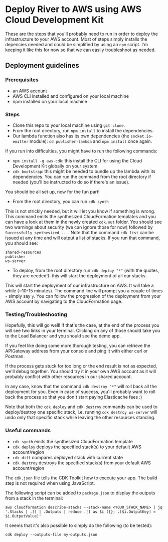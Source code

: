 # Deploy River to AWS using AWS Cloud Development Kit

These are the steps that you'll probably need to run in order to deploy the infrastructure to your AWS account. Most of steps simply installs the depencies needed and could be simplified by using an `npm` script. I'm keeping it like this for now so that we can easily troubleshoot as needed.

## Deployment guidelines

### Prerequisites

- an AWS account
- AWS CLI installed and configured on your local machine
- npm installed on your local machine

### Steps

- Clone this repo to your local machine using `git clone`.
- From the root directory, run `npm install` to install the dependencies.
- Our lambda function also has its own dependencies (the `socket.io-emitter` module): `cd publisher-lambda` and `npm install` once again.

If you run into difficulties, you might have to run the following commands:

- `npm install -g aws-cdk`: this install the CLI for using the Cloud Development Kit globally on your system.
- `cdk bootstrap`: this might be needed to bundle up the lambda with its dependencies. You can run the command from the root directory if needed (you'll be instructed to do so if there's an issue).

You should be all set up, now for the fun part!

- From the root directory, you can run `cdk synth`

This is not strickly needed, but it will let you know if something is wrong. This command emits the synthesized CloudFormation templates and you can have a look at them in the newly created `cdk.out` folder. You should see two warnings about security (we can ignore those for now) followed by `Successfully synthesized ...`. Note that the command `cdk list` can be issued at any time and will output a list of stacks. If you run that command, you should see:

```
shared-resources
publisher
ws-server
```

- To deploy, from the root directory run `cdk deploy "*"` (with the quotes, they are needed!): this will start the deployment of all our stacks.

This will start the deployment of our infrastructure on AWS. It will take a while (~10-15 minutes). The command line will prompt you a couple of times - simply say `y`. You can follow the progression of the deployment from your AWS account by navigating to the CloudFormation page.

### Testing/Troubleshooting

Hopefully, this will go well! If that's the case, at the end of the process you will see two links in your terminal. Clicking on any of those should take you to the Load Balancer and you should see the demo app.

If you feel like doing some more thorough testing, you can retrieve the APIGateway address from your console and ping it with either curl or Postman.

If the process gets stuck for too long or the end result is not as expected, we'll debug together. You should try it in your own AWS account as it will probably conflict with other resources in our shared account.

In any case, know that the command `cdk destroy "*"` will roll back all the deployment for you. Even in case of success, you'll probably want to roll back the process so that you don't start paying Elasticache fees :)

Note that both the `cdk deploy` and `cdk destroy` commands can be used to deploy/destroy one specific stack, i.e. running `cdk destroy ws-server` will undo only that specific stack while leaving the other resources standing.

### Useful commands

- `cdk synth` emits the synthesized CloudFormation template
- `cdk deploy` deploys the specified stack(s) to your default AWS account/region
- `cdk diff` compares deployed stack with current state
- `cdk destroy` destroys the specified stack(s) from your default AWS account/region

The `cdk.json` file tells the CDK Toolkit how to execute your app. The build step is not required when using JavaScript.

The following script can be added to `package.json` to display the outputs from a stack in the terminal:

```
aws cloudformation describe-stacks --stack-name <YOUR_STACK_NAME> | jq '.Stacks | .[] | .Outputs | reduce .[] as $i ({}; .[$i.OutputKey] = $i.OutputValue)'
```

It seems that it's also possible to simply do the following (to be tested):

```
cdk deploy --outputs-file my-outputs.json
```
